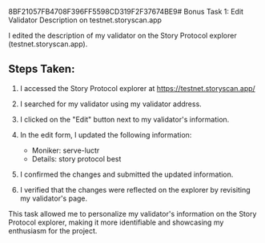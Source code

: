 8BF21057FB4708F396FF5598CD319F2F37674BE9# Bonus Task 1: Edit Validator Description on testnet.storyscan.app

I edited the description of my validator on the Story Protocol explorer (testnet.storyscan.app).

## Steps Taken:

1. I accessed the Story Protocol explorer at https://testnet.storyscan.app/

2. I searched for my validator using my validator address.

3. I clicked on the "Edit" button next to my validator's information.

4. In the edit form, I updated the following information:
   - Moniker: serve-luctr
   - Details: story protocol best

5. I confirmed the changes and submitted the updated information.

6. I verified that the changes were reflected on the explorer by revisiting my validator's page.

This task allowed me to personalize my validator's information on the Story Protocol explorer, making it more identifiable and showcasing my enthusiasm for the project.


